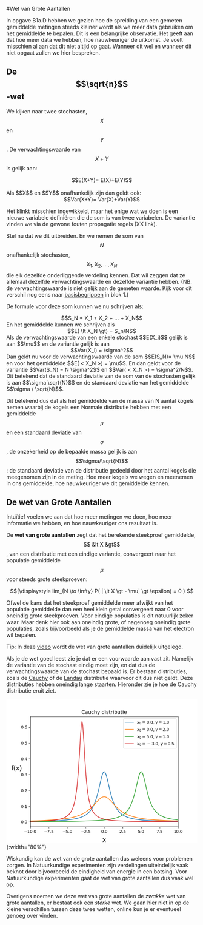 #Wet van Grote Aantallen

In opgave B1a.D hebben we gezien hoe de spreiding van een gemeten gemiddelde 
metingen steeds kleiner wordt als we meer data gebruiken om het gemiddelde te bepalen. 
Dit is een belangrijke observatie. Het geeft aan dat hoe meer data we hebben, hoe nauwkeuriger de uitkomst. Je voelt misschien al aan dat dit niet altijd op gaat. Wanneer dit wel en wanneer dit niet opgaat zullen we hier bespreken. 

## De $$\sqrt{n}$$-wet
We kijken naar twee stochasten, $$X$$ en $$Y$$. De verwachtingswaarde van $$X+Y$$ is gelijk aan:<br>
<center> $$E(X+Y)= E(X)+E(Y)$$ </center><br>
Als $$X$$ en $$Y$$ onafhankelijk zijn dan geldt ook:<br>
<center> $$Var(X+Y)= Var(X)+Var(Y)$$</center>

Het klinkt misschien ingewikkeld, maar het enige wat we doen is een nieuwe variabele definiëren die de som is van twee variabelen. De variantie vinden we via de gewone fouten propagatie regels (XX link). 

Stel nu dat we dit uitbreiden. En we nemen de som van $$N$$ onafhankelijk stochasten, $$X_1,X_2,...,X_N$$  die elk dezelfde onderliggende verdeling kennen. Dat wil zeggen dat ze allemaal dezelfde verwachtingswaarde en dezelfde variantie hebben. 
(NB. de verwachtingswaarde is niet gelijk aan de gemeten waarde. Kijk voor dit verschil nog eens naar [basisbegrippen](/blok-1/basisbegrippen) in blok 1.) 

De formule voor deze som kunnen we nu schrijven als:<br>
<center> $$S_N = X_1 + X_2 + ... + X_N$$ <br></center>
En het gemiddelde kunnen we schrijven als <br>
<center>$$E( \lt X_N \gt) = S_n/N$$ <br></center>
Als de verwachtingswaarde van een enkele stochast $$E(X_i)$$ gelijk is aan $$\mu$$ en de variantie gelijk is aan <br>
<center>$$Var(X_i) = \sigma^2$$<br></center>
 Dan geldt nu voor de verwachtingswaarde van de som $$E(S_N)= \mu N$$ en voor het gemiddelde $$E( &lt X_N &gt) = \mu$$. En dan geldt voor de variantie $$Var(S_N) = N \sigma^2$$ en $$Var( &lt X_N &gt) = \sigma^2/N$$. 
Dit betekend dat de standaard deviatie van de som van de stochasten gelijk is aan $$\sigma \sqrt{N}$$ en de standaard deviatie van het gemiddelde $$\sigma / \sqrt{N}$$. 

Dit betekend dus dat als het gemiddelde van de massa van N aantal kogels nemen waarbij de kogels een Normale distributie hebben met een gemiddelde $$\mu$$ en een standaard deviatie van $$\sigma$$, de onzekerheid op de bepaalde massa gelijk is aan $$\sigma/\sqrt{N}$$: de standaard deviatie van de distributie gedeeld door het aantal kogels die meegenomen zijn in de meting. Hoe meer kogels we wegen en meenemen in ons gemiddelde, hoe nauwkeuriger we dit gemiddelde kennen. 

## De wet van Grote Aantallen
Intuïtief voelen we aan dat hoe meer metingen we doen, hoe meer informatie we hebben, en hoe nauwkeuriger ons resultaat is. 

De **wet van grote aantallen** zegt dat het berekende steekproef gemiddelde, $$ &lt X &gt$$, van een distributie met een eindige variantie, convergeert naar het populatie gemiddelde $$\mu$$ voor steeds grote steekproeven:<br>
<center>$${\displaystyle lim_{N \to \infty} P( | \lt X \gt - \mu| \gt \epsilon) = 0 } $$</center>

Ofwel de kans dat het steekproef gemiddelde meer afwijkt van het populatie gemiddelde dan een heel klein getal convergeert naar 0 voor oneindig grote steekproeven. 
Voor eindige populaties is dit natuurlijk zeker waar. Maar denk hier ook aan  oneindig grote, of nagenoeg oneindig grote populaties, zoals bijvoorbeeld als je de gemiddelde massa van het electron wil bepalen. 

Tip: In deze [video](https://www.youtube.com/watch?v=MntX3zWNWec) wordt de wet van grote aantallen duidelijk uitgelegd. 

Als je de wet goed leest zie je dat er een voorwaarde aan vast zit. Namelijk de variantie van de stochast eindig moet zijn, en dat dus de verwachtingswaarde van de stochast bepaald is. Er bestaan distributies, zoals de [Cauchy](https://nl.wikipedia.org/wiki/Cauchy-verdeling) of de [Landau](https://en.wikipedia.org/wiki/Landau_distribution) distributie waarvoor dit dus niet geldt. Deze distributies hebben oneindig lange staarten. Hieronder zie je hoe de Cauchy distributie eruit ziet.

![](CauchyDistributie.png){:width="80%"} 

Wiskundig kan de wet van de grote aantallen dus weleens voor problemen zorgen. In Natuurkundige experimenten zijn verdelingen uiteindelijk vaak beknot door bijvoorbeeld de eindigheid van energie in een botsing. Voor Natuurkundige experimenten gaat de wet van grote aantallen dus vaak wel op.

Overigens noemen we deze wet van grote aantallen de *zwakke* wet van grote aantallen, er bestaat ook een *sterke* wet. We gaan hier niet in op de kleine verschillen tussen deze twee wetten, online kun je er eventueel genoeg over vinden.
 




